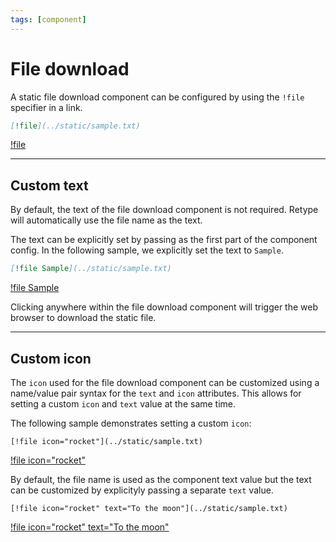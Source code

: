 ```yaml
---
tags: [component]
---
```

# File download

A static file download component can be configured by using the `!file` specifier in a link.

```md
[!file](../static/sample.txt)
```

[!file](../static/sample.txt)

---

## Custom text

By default, the text of the file download component is not required. Retype will automatically use the file name as the text.

The text can be explicitly set by passing as the first part of the component config. In the following sample, we explicitly set the text to `Sample`.

```md
[!file Sample](../static/sample.txt)
```

[!file Sample](../static/sample.txt)

Clicking anywhere within the file download component will trigger the web browser to download the static file.

---

## Custom icon

The `icon` used for the file download component can be customized using a name/value pair syntax for the `text` and `icon` attributes. This allows for setting a custom `icon` and `text` value at the same time.

The following sample demonstrates setting a custom `icon`:

```
[!file icon="rocket"](../static/sample.txt)
```

[!file icon="rocket"](../static/sample.txt)

By default, the file name is used as the component text value but the text can be customized by explicityly passing a separate `text` value.

```
[!file icon="rocket" text="To the moon"](../static/sample.txt)
```

[!file icon="rocket" text="To the moon"](../static/sample.txt)
